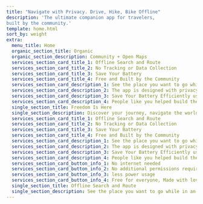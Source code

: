 ```yaml
---
title: "Navigate with Privacy. Drive, Hike, Bike Offline"
description: 'The ultimate companion app for travelers,
built by the community.'
template: home.html
sort_by: weight
extra:
  menu_title: Home
  organic_section_title: Organic
  organic_section_description: Community + Open Maps
  services_section_card_title_1: Offline Search and Route
  services_section_card_title_2: No Tracking or Data Collection
  services_section_card_title_3: Save Your Battery
  services_section_card_title_4: Free and Built by the Community
  services_section_card_description_1: See the place you want to go while in an underground parking garage, and navigate while on a distant hike.
  services_section_card_description_2: The app is designed with privacy as a priority and does not identify users, or track information about them.
  services_section_card_description_3: Save Your Battery Efficiently uses your battery, doesn’t drain your battery like other navigation apps Learn more
  services_section_card_description_4: People like you helped build the app by adding locations to the OpenStreetMap, giving feedback on features, and contributing code
  single_section_title: Freedom Is Here
  single_section_description: Discover your journey, navigate the world with privacy and community at the forefront.
  services_section_card_title_1: Offline Search and Route
  services_section_card_title_2: No Tracking or Data Collection
  services_section_card_title_3: Save Your Battery
  services_section_card_title_4: Free and Built by the Community
  services_section_card_description_1: See the place you want to go while in an underground parking garage, and navigate while on a distant hike.
  services_section_card_description_2: The app is designed with privacy as a priority and does not identify users, or track information about them.
  services_section_card_description_3: Save Your Battery Efficiently uses your battery, doesn’t drain your battery like other navigation apps Learn more
  services_section_card_description_4: People like you helped build the app by adding locations to the OpenStreetMap, giving feedback on features,  and contributing code
  services_section_card_button_info_1: No internet needed
  services_section_card_button_info_2: No additional permissions required
  services_section_card_button_info_3: less power usage
  services_section_card_button_info_4: Free for everyone, Made with love
  single_section_title: Offline Search and Route
  single_section_description: See the place you want to go while in an underground parking garage, and navigate while on a distant hike.
---
```



